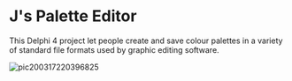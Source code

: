 # J's Palette Editor

This Delphi 4 project let people create and save colour palettes in a variety of standard file formats used by graphic editing software.

![pic200317220396825](https://github.com/joshi1983/J-s-Palette-Editor/assets/11838191/3472758a-c5bd-4fe8-b523-f5b93a474287)
